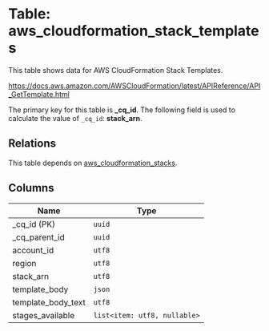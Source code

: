 # Table: aws_cloudformation_stack_templates

This table shows data for AWS CloudFormation Stack Templates.

https://docs.aws.amazon.com/AWSCloudFormation/latest/APIReference/API_GetTemplate.html

The primary key for this table is **_cq_id**.
The following field is used to calculate the value of `_cq_id`: **stack_arn**.
## Relations

This table depends on [aws_cloudformation_stacks](aws_cloudformation_stacks.md).

## Columns

| Name          | Type          |
| ------------- | ------------- |
|_cq_id (PK)|`uuid`|
|_cq_parent_id|`uuid`|
|account_id|`utf8`|
|region|`utf8`|
|stack_arn|`utf8`|
|template_body|`json`|
|template_body_text|`utf8`|
|stages_available|`list<item: utf8, nullable>`|